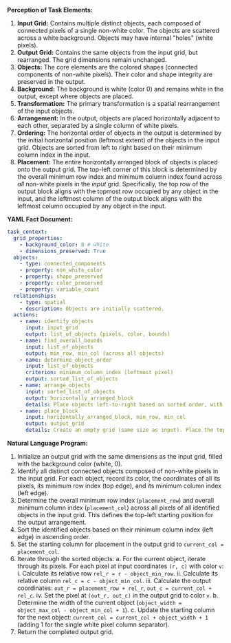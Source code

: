 **Perception of Task Elements:**

1.  **Input Grid:** Contains multiple distinct objects, each composed of connected pixels of a single non-white color. The objects are scattered across a white background. Objects may have internal "holes" (white pixels).
2.  **Output Grid:** Contains the same objects from the input grid, but rearranged. The grid dimensions remain unchanged.
3.  **Objects:** The core elements are the colored shapes (connected components of non-white pixels). Their color and shape integrity are preserved in the output.
4.  **Background:** The background is white (color 0) and remains white in the output, except where objects are placed.
5.  **Transformation:** The primary transformation is a spatial rearrangement of the input objects.
6.  **Arrangement:** In the output, objects are placed horizontally adjacent to each other, separated by a single column of white pixels.
7.  **Ordering:** The horizontal order of objects in the output is determined by the initial horizontal position (leftmost extent) of the objects in the input grid. Objects are sorted from left to right based on their minimum column index in the input.
8.  **Placement:** The entire horizontally arranged block of objects is placed onto the output grid. The top-left corner of this block is determined by the overall minimum row index and minimum column index found across *all* non-white pixels in the *input* grid. Specifically, the top row of the output block aligns with the topmost row occupied by any object in the input, and the leftmost column of the output block aligns with the leftmost column occupied by any object in the input.

**YAML Fact Document:**


```yaml
task_context:
  grid_properties:
    - background_color: 0 # white
    - dimensions_preserved: True
  objects:
    - type: connected_components
    - property: non_white_color
    - property: shape_preserved
    - property: color_preserved
    - property: variable_count
  relationships:
    - type: spatial
    - description: Objects are initially scattered.
  actions:
    - name: identify_objects
      input: input_grid
      output: list_of_objects (pixels, color, bounds)
    - name: find_overall_bounds
      input: list_of_objects
      output: min_row, min_col (across all objects)
    - name: determine_object_order
      input: list_of_objects
      criterion: minimum_column_index (leftmost pixel)
      output: sorted_list_of_objects
    - name: arrange_objects
      input: sorted_list_of_objects
      output: horizontally_arranged_block
      details: Place objects left-to-right based on sorted order, with 1 white column separator between objects.
    - name: place_block
      input: horizontally_arranged_block, min_row, min_col
      output: output_grid
      details: Create an empty grid (same size as input). Place the top-left corner of the arranged block at (min_row, min_col).
```


**Natural Language Program:**

1.  Initialize an output grid with the same dimensions as the input grid, filled with the background color (white, 0).
2.  Identify all distinct connected objects composed of non-white pixels in the input grid. For each object, record its color, the coordinates of all its pixels, its minimum row index (top edge), and its minimum column index (left edge).
3.  Determine the overall minimum row index (`placement_row`) and overall minimum column index (`placement_col`) across all pixels of all identified objects in the input grid. This defines the top-left starting position for the output arrangement.
4.  Sort the identified objects based on their minimum column index (left edge) in ascending order.
5.  Set the starting column for placement in the output grid to `current_col = placement_col`.
6.  Iterate through the sorted objects:
    a.  For the current object, iterate through its pixels. For each pixel at input coordinates `(r, c)` with color `v`:
        i.  Calculate its relative row `rel_r = r - object_min_row`.
        ii. Calculate its relative column `rel_c = c - object_min_col`.
        iii. Calculate the output coordinates: `out_r = placement_row + rel_r`, `out_c = current_col + rel_c`.
        iv. Set the pixel at `(out_r, out_c)` in the output grid to color `v`.
    b.  Determine the width of the current object (`object_width = object_max_col - object_min_col + 1`).
    c.  Update the starting column for the next object: `current_col = current_col + object_width + 1` (adding 1 for the single white pixel column separator).
7.  Return the completed output grid.